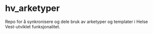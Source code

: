# hv_arketyper
Repo for å synkronisere og dele bruk av arketyper og templater i Helse Vest-utviklet funksjonalitet.
